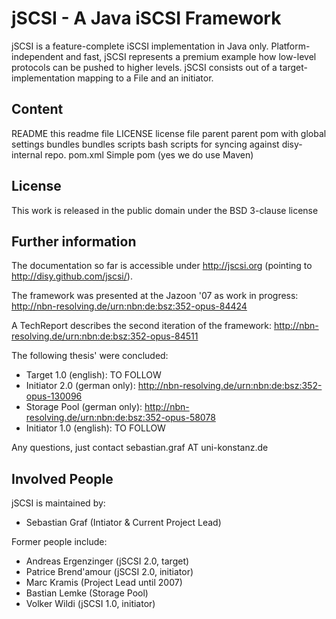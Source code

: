 jSCSI - A Java iSCSI Framework
=============

jSCSI is a feature-complete iSCSI implementation in Java only.
Platform-independent and fast, jSCSI represents a premium example how low-level protocols can be pushed to higher levels.
jSCSI consists out of a target-implementation mapping to a File and an initiator.

Content
-------

README					this readme file
LICENSE	 				license file
parent					parent pom with global settings
bundles					bundles
scripts					bash scripts for syncing against disy-internal repo.
pom.xml					Simple pom (yes we do use Maven)

License
-------

This work is released in the public domain under the BSD 3-clause license

Further information
-------

The documentation so far is accessible under http://jscsi.org (pointing to http://disy.github.com/jscsi/).

The framework was presented at the Jazoon '07 as work in progress:
http://nbn-resolving.de/urn:nbn:de:bsz:352-opus-84424

A TechReport describes the second iteration of the framework: http://nbn-resolving.de/urn:nbn:de:bsz:352-opus-84511

The following thesis' were concluded:

* Target 1.0 (english): TO FOLLOW
* Initiator 2.0 (german only): http://nbn-resolving.de/urn:nbn:de:bsz:352-opus-130096
* Storage Pool (german only): http://nbn-resolving.de/urn:nbn:de:bsz:352-opus-58078
* Initiator 1.0 (english): TO FOLLOW

Any questions, just contact sebastian.graf AT uni-konstanz.de

Involved People
-------

jSCSI is maintained by:

* Sebastian Graf (Intiator & Current Project Lead)

Former people include:

* Andreas Ergenzinger (jSCSI 2.0, target)
* Patrice Brend'amour (jSCSI 2.0, initiator)
* Marc Kramis (Project Lead until 2007)
* Bastian Lemke (Storage Pool)
* Volker Wildi (jSCSI 1.0, initiator)
